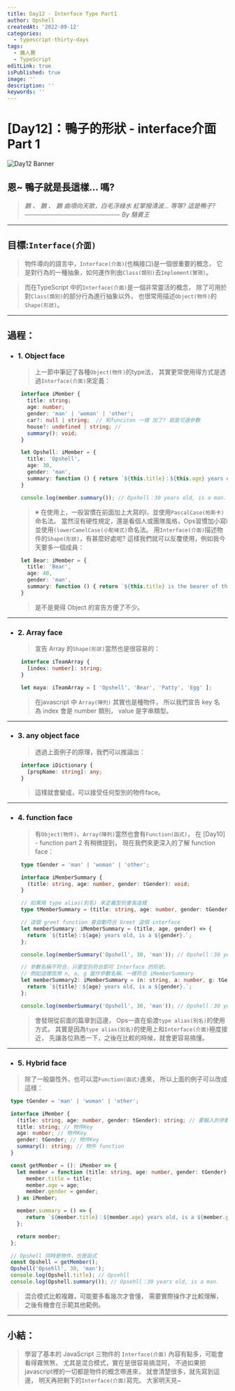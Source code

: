 ```yaml
---
title: Day12 - Interface Type Part1
author: Opshell
createdAt: '2022-09-12'
categories:
  - typescript-thirty-days
tags:
  - 鐵人賽
  - TypeScript
editLink: true
isPublished: true
image: ''
description: ''
keywords: ''
---
```

# [Day12]：鴨子的形狀 - interface介面 Part 1
![Day12 Banner](https://ithelp.ithome.com.tw/upload/images/20220912/20109918RheWGxDnx1.jpg)

## 恩~ 鴨子就是長這樣... 嗎?
> *鵝 、 鵝 、 鵝*
> *曲項向天歌，白毛浮綠水*
> *紅掌撥清波...*
> *等等?  這是鴨子?*
> *────────────────────── By 駱賓王*

---
## 目標:`Interface(介面)`
   > 物件導向的語言中，`Interface(介面)`(也稱接口)是一個很重要的概念，
   > 它是對行為的一種抽象，如何運作則由`Class(類別)`去`Implement(實現)`。

   > 而在TypeScript 中的`Interface(介面)`是一個非常靈活的概念，
   > 除了可用於對`Class(類別)`的部分行為進行抽象以外，
   > 也很常用描述`Object(物件)`的`Shape(形狀)`。

---
## 過程：
- ### 1. Object face
   > 上一節中筆記了各種`Object(物件)`的type法，
   > 其實更常使用得方式是透過`Interface(介面)`來定義：
   ```typescript
    interface iMember {
      title: string;
      age: number;
      gender: 'man' | 'woman' | 'other';
      car?: null | string;  // 和funciton 一樣 加了? 就是可選參數
      house?: undefined | string; //
      summary(): void;
    }

    let Opshell: iMember = {
      title: 'Opshell',
      age: 30,
      gender: 'man',
      summary: function () { return `${this.title}：${this.age} years old, is a ${this.gender}.`; }
    }

    console.log(member.summary()); // Opshell：30 years old, is a man.
   ```
   > ※ 在使用上，一般習慣在前面加上大寫的I，並使用`PascalCase(帕斯卡)`命名法。
   >    當然沒有硬性規定，還是看個人或團隊風格，Ops習慣加小寫i並使用`(lowerCamelCase(小駝峰式)`命名法。
   >    用`Interface(介面)`描述物件的`Shape(形狀)`，有甚麼好處呢?
   >    這樣我們就可以反覆使用，例如我今天要多一個成員：
   ```typescript
    let Bear: iMember = {
      title: 'Bear',
      age: 40,
      gender: 'man',
      summary: function () { return `${this.title} is the bearer of the Maya Zoo, he is ${this.age} years old.`; }
    }
   ```
   > 是不是覺得 Object 的宣告方便了不少。

---
- ### 2. Array face
   > 宣告 Array 的`Shape(形狀)`當然也是很容易的：
   ```typescript
    interface iTeamArray {
      [index: number]: string;
    }

    let maya: iTeamArray = [ 'Opshell', 'Bear', 'Patty', 'Egg' ];
   ```
   > 在javascript 中 `Array(陣列)` 其實也是種物件，
   > 所以我們宣告 key 名 為 index 會是 number 類別，
   > value 是字串類型。

---
- ### 3. any object face
   > 透過上面例子的原理，我們可以推論出：
   ```typescript
    interface iDictionary {
      [propName: string]: any;
    }
   ```
   > 這樣就會變成，可以接受任何型別的物件face。

---
- ### 4. function face
   > 有`Object(物件)`、`Array(陣列)`當然也會有`Function(函式)`，
   > 在 [Day10] - function part 2 有稍微提到，
   > 現在我們來更深入的了解 function face：
   ```typescript
    type tGender = 'man' | 'woman' | 'other';

    interface iMemberSummary {
      (title: string, age: number, gender: tGender): void;
    }

    // 如果用 type alias(別名) 來定義型別會長這樣
    type tMemberSummary = (title: string, age: number, gender: tGender) => string;

    // 這個 greet function 會自動符合 Greet 這個 interface
    let memberSummary: iMemberSummary = (title, age, gender) => {
      return `${title}：${age} years old, is a ${gender}.`;
    };

    console.log(memberSummary('Opshell', 30, 'man')); // Opshell：30 years old, is a man.

    // 參數名稱不符合，只要型別符合即可 Interface 的形狀。
    // 例如這裡改用 n, a, g 當作參數名稱，一樣符合 iMemberSummary
    let memberSummary2: iMemberSummary = (n: string, a: number, g: tGender) => {
      return `${title}：${age} years old, is a ${gender}.`;
    };

    console.log(memberSummary('Opshell', 30, 'man')); // Opshell：30 years old, is a man.
   ```
   > 會發現從前面的篇章到這邊，
   > Ops一直在偷渡`type alias(別名)`的使用方式，
   > 其實是因為`type alias(別名)`的使用上和`Interface(介面)`極度接近，
   > 先讓各位熟悉一下，之後在比較的時候，就會更容易搞懂。

---
   - ### 5. Hybrid face
   > 除了一般屬性外，也可以混`Function(函式)`進來，
   > 所以上面的例子可以改成這樣：
   ```typescript
    type tGender = 'man' | 'woman' | 'other';

    interface iMember {
      (title: string, age: number, gender: tGender): string; // 要輸入的參數
      title: string; // 物件Key
      age: number; // 物件Key
      gender: tGender; // 物件Key
      summary(): string; // 物件 function
    }

    const getMember = (): iMember => {
      let member = function (title: string, age: number, gender: tGender) {
         member.title = title;
         member.age = age;
         member.gender = gender;
      } as iMember;

      member.summary = () => {
         return `${member.title}：${member.age} years old, is a ${member.gender}.`;
      };

      return member;
    };

    // Opshell 同時是物件，也是函式
    const Opshell = getMember();
    Opshell('Opsehll', 30, 'man');
    console.log(Opshell.title); // Opsehll
    console.log(Opshell.summary()); // Opsehll：30 years old, is a man.
   ```
   > 混合模式比較複雜，可能要多看幾次才會懂，
   > 需要實際操作才比較理解，之後有機會在示範其他範例。

---
## 小結：
   > 學習了基本的 JavaScript 三物件的 `Interface(介面)`
   > 內容有點多，可能會看得霧煞煞，
   > 尤其是混合模式，實在是很容易搞混阿，
   > 不過如果把javascript裡的一切都是物件的概念帶進來，
   > 就會清楚很多，就先寫到這邊，
   > 明天再把剩下的`Interface(介面)`寫完。
   > 大家明天見~
